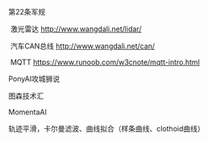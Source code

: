 第22条军规

​	激光雷达	<http://www.wangdali.net/lidar/>

​	汽车CAN总线	<http://www.wangdali.net/can/>

​	MQTT	<https://www.runoob.com/w3cnote/mqtt-intro.html>

PonyAI攻城狮说

图森技术汇

MomentaAI

轨迹平滑，卡尔曼滤波、曲线拟合（样条曲线、clothoid曲线）

